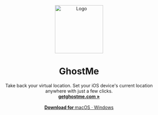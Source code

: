 <p align="center">
  <a href="#">
    
  </a>
  <p align="center">
   <img width="150" height="150" src="https://pbs.twimg.com/profile_images/1548477046392705027/Sg9DOhYd_400x400.jpg" alt="Logo">
  </p>
  <h1 align="center"><b>GhostMe</b></h1>
  <p align="center">
Take back your virtual location. Set your iOS device's current location anywhere with just a few clicks.
    <br />
    <a href="https://getghostme.com"><strong>getghostme.com »</strong></a>
    <br />
    <br />
    <a href="https://github.com/Ghost-Me/GhostMe/releases" target="_blank">
    <b>Download for </b>
    macOS
    ·
    Windows
    <br />
    </a>
  </p>
</p>
<br/>
</p>

